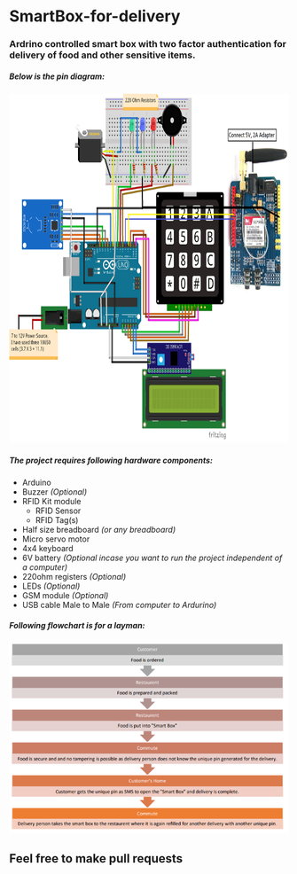 # SmartBox-for-delivery
### Ardrino controlled smart box with two factor authentication for delivery of food and other sensitive items.


##### Below is the pin diagram:

<img src="pin-diagram.png" alt="pin diagram for the project" height="630px" width="700px" caption="pin diagram for the project">



##### The project requires following hardware components:
- Arduino
- Buzzer _(Optional)_
- RFID Kit module
    - RFID Sensor
    - RFID Tag(s)
- Half size breadboard _(or any breadboard)_
- Micro servo motor
- 4x4 keyboard
- 6V battery _(Optional incase you want to run the project independent of a computer)_
- 220ohm registers _(Optional)_
- LEDs _(Optional)_
- GSM module _(Optional)_
- USB cable Male to Male _(From computer to Ardurino)_

##### Following flowchart is for a layman:

<img src="flowchart.png" alt="flowchart for the project">

##  __Feel free to make pull requests__
